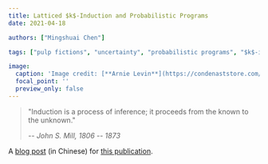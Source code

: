 ```yaml
---
title: Latticed $k$-Induction and Probabilistic Programs
date: 2021-04-18

authors: ["Mingshuai Chen"]

tags: ["pulp fictions", "uncertainty", "probabilistic programs", "$k$-induction"]

image:
  caption: 'Image credit: [**Arnie Levin**](https://condenaststore.com/featured/new-yorker-december-27th-1976-arnie-levin.html)'
  focal_point: ''
  preview_only: false
---
```


> "Induction is a process of inference; it proceeds from the known to the unknown."
>
> -- <cite>John S. Mill, 1806 -- 1873</cite>

<!--more-->

A [blog post](https://mp.weixin.qq.com/s/Kc3OGwSf0yUvtnDDO5rAjA) (in Chinese) for [this publication](/publication/batz-cav2021/).
